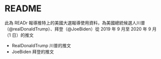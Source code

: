 # README
此為 READr 報導推特上的美國大選報導使用資料，為美國總統候選人川普（@realDonaldTrump）、拜登（@JoeBiden）從 2019 年 9 月至 2020 年 9 月（1 日）的推文

* RealDonaldTrump 川普的推文
* JoeBiden 拜登的推文